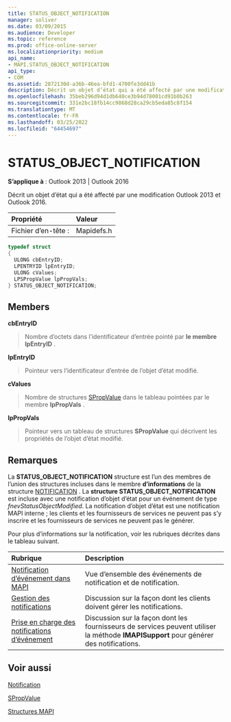 ```yaml
---
title: STATUS_OBJECT_NOTIFICATION
manager: soliver
ms.date: 03/09/2015
ms.audience: Developer
ms.topic: reference
ms.prod: office-online-server
ms.localizationpriority: medium
api_name:
- MAPI.STATUS_OBJECT_NOTIFICATION
api_type:
- COM
ms.assetid: 2872130d-a36b-46ea-bfd1-4700fe3dd41b
description: Décrit un objet d’état qui a été affecté par une modification.
ms.openlocfilehash: 35beb296d94d1db640ce3b94d78001cd91b0b263
ms.sourcegitcommit: 331e2bc18fb14cc9868d28ca29cb5eda85c8f154
ms.translationtype: MT
ms.contentlocale: fr-FR
ms.lasthandoff: 03/25/2022
ms.locfileid: "64454697"
---
```

# <a name="status_object_notification"></a>STATUS_OBJECT_NOTIFICATION

  
  
**S’applique à** : Outlook 2013 | Outlook 2016 
  
Décrit un objet d’état qui a été affecté par une modification Outlook 2013 et Outlook 2016. 
  
|Propriété |Valeur |
|:-----|:-----|
|Fichier d’en-tête :  <br/> |Mapidefs.h  <br/> |
   
```cpp
typedef struct
{
  ULONG cbEntryID;
  LPENTRYID lpEntryID;
  ULONG cValues;
  LPSPropValue lpPropVals;
} STATUS_OBJECT_NOTIFICATION;

```

## <a name="members"></a>Members

 **cbEntryID**
  
> Nombre d’octets dans l’identificateur d’entrée pointé par **le membre lpEntryID** . 
    
 **lpEntryID**
  
> Pointeur vers l’identificateur d’entrée de l’objet d’état modifié.
    
 **cValues**
  
> Nombre de structures [SPropValue](spropvalue.md) dans le tableau pointées par le membre **lpPropVals** . 
    
 **lpPropVals**
  
> Pointeur vers un tableau de structures **SPropValue** qui décrivent les propriétés de l’objet d’état modifié. 
    
## <a name="remarks"></a>Remarques

La **STATUS_OBJECT_NOTIFICATION** structure est l’un des membres de l’union des structures incluses dans le membre **d’informations** de la structure [NOTIFICATION](notification.md) . La **structure STATUS_OBJECT_NOTIFICATION** est incluse avec une notification d’objet d’état pour un événement de type  _fnevStatusObjectModified_. La notification d’objet d’état est une notification MAPI interne ; les clients et les fournisseurs de services ne peuvent pas s’y inscrire et les fournisseurs de services ne peuvent pas le générer.
  
Pour plus d’informations sur la notification, voir les rubriques décrites dans le tableau suivant.
  
|**Rubrique**|**Description**|
|:-----|:-----|
|[Notification d’événement dans MAPI](event-notification-in-mapi.md) <br/> |Vue d’ensemble des événements de notification et de notification. |
|[Gestion des notifications](handling-notifications.md) <br/> |Discussion sur la façon dont les clients doivent gérer les notifications. |
|[Prise en charge des notifications d’événement](supporting-event-notification.md) <br/> |Discussion sur la façon dont les fournisseurs de services peuvent utiliser la méthode **IMAPISupport** pour générer des notifications. |
   
## <a name="see-also"></a>Voir aussi



[Notification](notification.md)
  
[SPropValue](spropvalue.md)


[Structures MAPI](mapi-structures.md)

